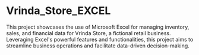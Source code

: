 # Vrinda_Store_EXCEL
This project showcases the use of Microsoft Excel for managing inventory, sales, and financial data for Vrinda Store, a fictional retail business. Leveraging Excel's powerful features and functionalities, this project aims to streamline business operations and facilitate data-driven decision-making.
